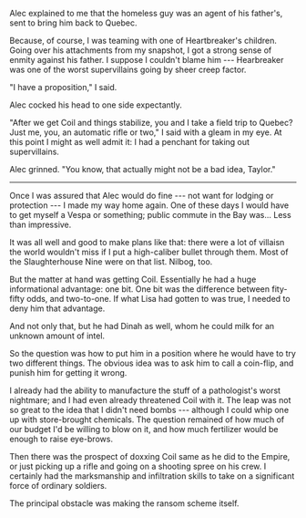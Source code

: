 Alec explained to me that the homeless guy was an agent of his father's, sent to
bring him back to Quebec.

Because, of course, I was teaming with one of Heartbreaker's children.
Going over his attachments from my snapshot, I got a strong sense of enmity against
his father. I suppose I couldn't blame him --- Hearbreaker was one of the worst supervillains
going by sheer creep factor.

"I have a proposition," I said.

Alec cocked his head to one side expectantly.

"After we get Coil and things stabilize, you and I take a field trip to Quebec?
Just me, you, an automatic rifle or two," I said with a gleam in my eye. At this
point I might as well admit it: I had a penchant for taking out supervillains.

Alec grinned. "You know, that actually might not be a bad idea, Taylor."

----

Once I was assured that Alec would do fine --- not want for lodging or protection --- I made
my way home again. One of these days I would have to get myself a Vespa or something;
public commute in the Bay was... Less than impressive.

It was all well and good to make plans like that: there were a lot of villaisn the world
wouldn't miss if I put a high-caliber bullet through them. Most of the Slaughterhouse Nine
were on that list. Nilbog, too.

But the matter at hand was getting Coil. Essentially he had a huge informational advantage:
one bit. One bit was the difference between fity-fifty odds, and two-to-one. If what Lisa had
gotten to was true, I needed to deny him that advantage.

And not only that, but he had Dinah as well, whom he could milk for an unknown amount of intel.

So the question was how to put him in a position where he would have to try two different things.
The obvious idea was to ask him to call a coin-flip, and punish him for getting it wrong.

I already had the ability to manufacture the stuff of a pathologist's worst nightmare; and
I had even already threatened Coil with it. The leap was not so great to the idea that I didn't
need bombs --- although I could whip one up with store-brought chemicals. The question remained
of how much of our budget I'd be willing to blow on it, and how much fertilizer would be enough
to raise eye-brows.

Then there was the prospect of doxxing Coil same as he did to the Empire, or just picking up a
rifle and going on a shooting spree on his crew. I certainly had the marksmanship and infiltration
skills to take on a significant force of ordinary soldiers.

The principal obstacle was making the ransom scheme itself.
